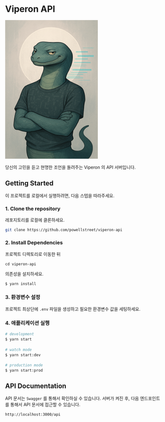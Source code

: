 # Viperon API

<img src="./docs/images/viperon_profile.png" alt="Viperon Profile" width="300" />

당신의 고민을 듣고 현명한 조언을 돌려주는 Viperon 의 API 서버입니다.

## Getting Started

이 프로젝트를 로컬에서 실행하려면, 다음 스텝을 따라주세요.

### 1. Clone the repository

레포지토리를 로컬에 클론하세요.

```bash
git clone https://github.com/powellstreet/viperon-api
```

### 2. Install Dependencies

프로젝트 디렉토리로 이동한 뒤

```
cd viperon-api
```

의존성을 설치하세요.

```bash
$ yarn install
```

### 3. 환경변수 설정

프로젝트 최상단에 `.env` 파일을 생성하고 필요한 환경변수 값을 세팅하세요.

### 4. 애플리케이션 실행

```bash
# development
$ yarn start

# watch mode
$ yarn start:dev

# production mode
$ yarn start:prod
```

## API Documentation

API 문서는 `Swagger` 를 통해서 확인하실 수 있습니다. 서버가 켜진 후, 다음 엔드포인트를 통해서 API 문서에 접근할 수 있습니다.

```bash
http://localhost:3000/api
```
